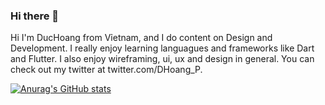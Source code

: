 ### Hi there 👋

Hi I'm DucHoang from Vỉetnam, and I do content on Design and Development. I really enjoy learning languagues and frameworks like Dart and Flutter.
I also enjoy wireframing, ui, ux and design in general. You can check out my twitter at twitter.com/DHoang_P.

[![Anurag's GitHub stats](https://github-readme-stats.vercel.app/api?username=PRID021)](https://github.com/anuraghazra/github-readme-stats)
